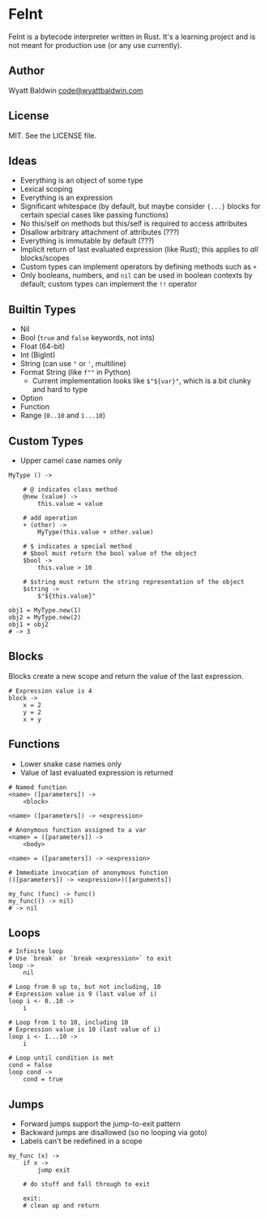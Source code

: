 # FeInt

FeInt is a bytecode interpreter written in Rust. It's a learning project
and is not meant for production use (or any use currently).

## Author

Wyatt Baldwin <code@wyattbaldwin.com>

## License

MIT. See the LICENSE file.

## Ideas

- Everything is an object of some type
- Lexical scoping
- Everything is an expression
- Significant whitespace (by default, but maybe consider `{...}` blocks
  for certain special cases like passing functions)
- No this/self on methods but this/self is required to access attributes
- Disallow arbitrary attachment of attributes (???)
- Everything is immutable by default (???)
- Implicit return of last evaluated expression (like Rust); this applies
  to *all* blocks/scopes
- Custom types can implement operators by defining methods such as `+`
- Only booleans, numbers, and `nil` can be used in boolean contexts by
  default; custom types can implement the `!!` operator

## Builtin Types

- Nil
- Bool (`true` and `false` keywords, not ints)
- Float (64-bit)
- Int (BigInt)
- String (can use `"` or `'`, multiline)
- Format String (like `f""` in Python)
  - Current implementation looks like `$"${var}"`, which is a bit clunky
    and hard to type
- Option
- Function
- Range (`0..10` and `1...10`)

## Custom Types

- Upper camel case names only

```
MyType () ->

    # @ indicates class method
    @new (value) ->
        this.value = value
    
    # add operation
    + (other) ->
        MyType(this.value + other.value)
        
    # $ indicates a special method
    # $bool must return the bool value of the object
    $bool ->
        this.value > 10

    # $string must return the string representation of the object
    $string ->
        $"${this.value}"

obj1 = MyType.new(1)
obj2 = MyType.new(2)
obj1 + obj2
# -> 3
```

## Blocks

Blocks create a new scope and return the value of the last expression.

```
# Expression value is 4
block ->
    x = 2
    y = 2
    x + y
```

## Functions

- Lower snake case names only
- Value of last evaluated expression is returned

```
# Named function
<name> ([parameters]) ->
    <block>

<name> ([parameters]) -> <expression>

# Anonymous function assigned to a var
<name> = ([parameters]) ->
    <body>

<name> = ([parameters]) -> <expression>

# Immediate invocation of anonymous function
(([parameters]) -> <expression>)([arguments])

my_func (func) -> func()
my_func(() -> nil)
# -> nil
```

## Loops

```
# Infinite loop
# Use `break` or `break <expression>` to exit
loop ->
    nil

# Loop from 0 up to, but not including, 10
# Expression value is 9 (last value of i)
loop i <- 0..10 ->
    i

# Loop from 1 to 10, including 10
# Expression value is 10 (last value of i)
loop i <- 1...10 ->
    i

# Loop until condition is met
cond = false
loop cond ->
    cond = true
```

## Jumps

- Forward jumps support the jump-to-exit pattern
- Backward jumps are disallowed (so no looping via goto)
- Labels can't be redefined in a scope

```
my_func (x) ->
    if x ->
        jump exit

    # do stuff and fall through to exit

    exit:
    # clean up and return
```
